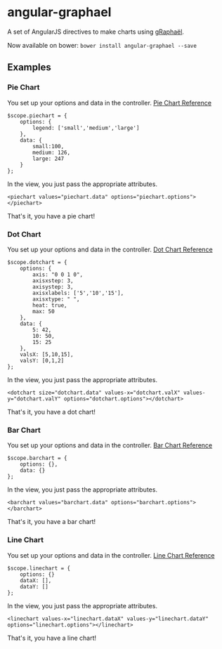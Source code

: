 # angular-graphael

A set of AngularJS directives to make charts using [gRaphaël](http://g.raphaeljs.com/).

Now available on bower: `bower install angular-graphael --save`

## Examples

### Pie Chart

You set up your options and data in the controller. [Pie Chart Reference](http://g.raphaeljs.com/reference.html#Paper.piechart)

```
$scope.piechart = {
    options: {
        legend: ['small','medium','large']
    },
    data: {
        small:100,
        medium: 126,
        large: 247
    }
};
```

In the view, you just pass the appropriate attributes.

```
<piechart values="piechart.data" options="piechart.options"></piechart>
```

That's it, you have a pie chart!

### Dot Chart

You set up your options and data in the controller. [Dot Chart Reference](http://g.raphaeljs.com/reference.html#Paper.dotchart)

```
$scope.dotchart = {
    options: {
        axis: "0 0 1 0",
        axisxstep: 3,
        axisystep: 3,
        axisxlabels: ['5','10','15'],
        axisxtype: " ",
        heat: true,
        max: 50
    },
    data: {
        5: 42,
        10: 50,
        15: 25
    },
    valsX: [5,10,15],
    valsY: [0,1,2]
};
```

In the view, you just pass the appropriate attributes.

```
<dotchart size="dotchart.data" values-x="dotchart.valX" values-y="dotchart.valY" options="dotchart.options"></dotchart>
```

That's it, you have a dot chart!

### Bar Chart

You set up your options and data in the controller. [Bar Chart Reference](http://g.raphaeljs.com/reference.html#Paper.barchart)

```
$scope.barchart = {
    options: {},
    data: {}
};
```

In the view, you just pass the appropriate attributes.

```
<barchart values="barchart.data" options="barchart.options"></barchart>
```

That's it, you have a bar chart!

### Line Chart

You set up your options and data in the controller. [Line Chart Reference](http://g.raphaeljs.com/reference.html#Paper.linechart)

```
$scope.linechart = {
	options: {}
	dataX: [],
	dataY: []
};
```

In the view, you just pass the appropriate attributes.

```
<linechart values-x="linechart.dataX" values-y="linechart.dataY" options="linechart.options"></linechart>
```

That's it, you have a line chart!
